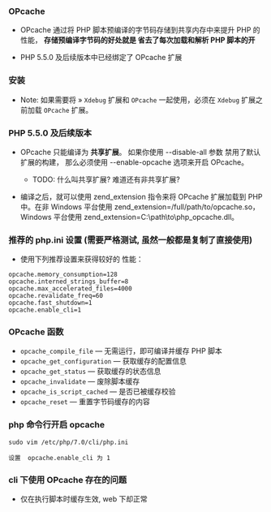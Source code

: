 ### OPcache
* OPcache 通过将 PHP 脚本预编译的字节码存储到共享内存中来提升 PHP 的性能， **存储预编译字节码的好处就是 省去了每次加载和解析 PHP 脚本的开**

* PHP 5.5.0 及后续版本中已经绑定了 OPcache 扩展


### 安装
* Note: 如果需要将 » `Xdebug` 扩展和 `OPcache` 一起使用，必须在 `Xdebug` 扩展之前加载 `OPcache` 扩展。


### PHP 5.5.0 及后续版本
* OPcache 只能编译为 **共享扩展**。 如果你使用 --disable-all 参数 禁用了默认扩展的构建， 那么必须使用 --enable-opcache 选项来开启 OPcache。
    * TODO: 什么叫共享扩展? 难道还有非共享扩展?

* 编译之后，就可以使用 zend_extension 指令来将 OPcache 扩展加载到 PHP 中。在非 Windows 平台使用 zend_extension=/full/path/to/opcache.so， Windows 平台使用 zend_extension=C:\path\to\php_opcache.dll。


### 推荐的 php.ini 设置 (需要严格测试, 虽然一般都是复制了直接使用)
* 使用下列推荐设置来获得较好的 性能：
```
opcache.memory_consumption=128
opcache.interned_strings_buffer=8
opcache.max_accelerated_files=4000
opcache.revalidate_freq=60
opcache.fast_shutdown=1
opcache.enable_cli=1
```

### OPcache 函数
* `opcache_compile_file` — 无需运行，即可编译并缓存 PHP 脚本
* `opcache_get_configuration` — 获取缓存的配置信息
* `opcache_get_status` — 获取缓存的状态信息
* `opcache_invalidate` — 废除脚本缓存
* `opcache_is_script_cached` — 是否已被缓存校验
* `opcache_reset` — 重置字节码缓存的内容


### php 命令行开启 opcache
```
sudo vim /etc/php/7.0/cli/php.ini

设置  opcache.enable_cli 为 1
```

### cli 下使用 OPcache 存在的问题
* 仅在执行脚本时缓存生效, web 下却正常
